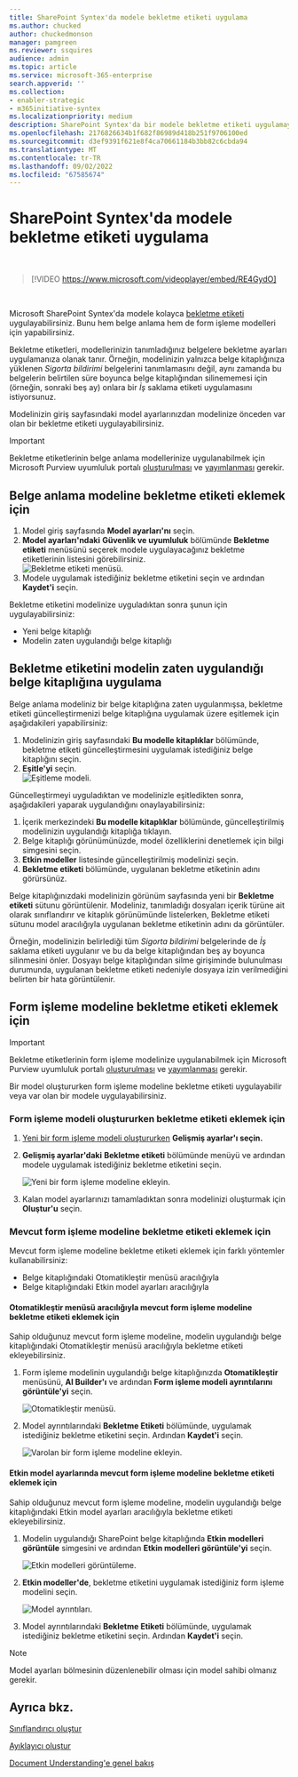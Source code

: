 ```yaml
---
title: SharePoint Syntex'da modele bekletme etiketi uygulama
ms.author: chucked
author: chuckedmonson
manager: pamgreen
ms.reviewer: ssquires
audience: admin
ms.topic: article
ms.service: microsoft-365-enterprise
search.appverid: ''
ms.collection:
- enabler-strategic
- m365initiative-syntex
ms.localizationpriority: medium
description: SharePoint Syntex'da bir modele bekletme etiketi uygulamayı öğrenin.
ms.openlocfilehash: 2176826634b1f682f86989d418b251f9706100ed
ms.sourcegitcommit: d3ef9391f621e8f4ca70661184b3bb82c6cbda94
ms.translationtype: MT
ms.contentlocale: tr-TR
ms.lasthandoff: 09/02/2022
ms.locfileid: "67585674"
---
```

# <a name="apply-a-retention-label-to-a-model-in-sharepoint-syntex"></a>SharePoint Syntex'da modele bekletme etiketi uygulama

</br>

> [!VIDEO https://www.microsoft.com/videoplayer/embed/RE4GydO]  

</br>

Microsoft SharePoint Syntex'da modele kolayca [bekletme etiketi](../compliance/retention.md) uygulayabilirsiniz. Bunu hem belge anlama hem de form işleme modelleri için yapabilirsiniz.

Bekletme etiketleri, modellerinizin tanımladığınız belgelere bekletme ayarları uygulamanıza olanak tanır.  Örneğin, modelinizin yalnızca belge kitaplığınıza yüklenen *Sigorta bildirimi* belgelerini tanımlamasını değil, aynı zamanda bu belgelerin belirtilen süre boyunca belge kitaplığından silinememesi için (örneğin, sonraki beş ay) onlara bir *İş* saklama etiketi uygulamasını istiyorsunuz.

Modelinizin giriş sayfasındaki model ayarlarınızdan modelinize önceden var olan bir bekletme etiketi uygulayabilirsiniz. 

> [!Important]
> Bekletme etiketlerinin belge anlama modellerinize uygulanabilmek için Microsoft Purview uyumluluk portalı [oluşturulması](../compliance/file-plan-manager.md#create-retention-labels) ve [yayımlanması](../compliance/create-apply-retention-labels.md#how-to-publish-retention-labels) gerekir.

## <a name="to-add-a-retention-label-to-a-document-understanding-model"></a>Belge anlama modeline bekletme etiketi eklemek için

1. Model giriş sayfasında **Model ayarları'nı** seçin.</br>
2. **Model ayarları'ndaki** **Güvenlik ve uyumluluk** bölümünde **Bekletme etiketi** menüsünü seçerek modele uygulayacağınız bekletme etiketlerinin listesini görebilirsiniz.</br>
 ![Bekletme etiketi menüsü.](../media/content-understanding/retention-labels-menu.png)</br> 
3. Modele uygulamak istediğiniz bekletme etiketini seçin ve ardından **Kaydet'i** seçin.</br>

Bekletme etiketini modelinize uyguladıktan sonra şunun için uygulayabilirsiniz:
- Yeni belge kitaplığı
- Modelin zaten uygulandığı belge kitaplığı
 
## <a name="apply-the-retention-label-to-a-document-library-to-which-the-model-is-already-applied"></a>Bekletme etiketini modelin zaten uygulandığı belge kitaplığına uygulama

Belge anlama modeliniz bir belge kitaplığına zaten uygulanmışsa, bekletme etiketi güncelleştirmenizi belge kitaplığına uygulamak üzere eşitlemek için aşağıdakileri yapabilirsiniz:</br>

1. Modelinizin giriş sayfasındaki **Bu modelle kitaplıklar** bölümünde, bekletme etiketi güncelleştirmesini uygulamak istediğiniz belge kitaplığını seçin. </br> 
2. **Eşitle'yi** seçin. </br>
 ![Eşitleme modeli.](../media/content-understanding/sync-model.png)</br> 


Güncelleştirmeyi uyguladıktan ve modelinizle eşitledikten sonra, aşağıdakileri yaparak uygulandığını onaylayabilirsiniz:

1. İçerik merkezindeki **Bu modelle kitaplıklar** bölümünde, güncelleştirilmiş modelinizin uygulandığı kitaplığa tıklayın. </br>
2. Belge kitaplığı görünümünüzde, model özelliklerini denetlemek için bilgi simgesini seçin.</br>  
3. **Etkin modeller** listesinde güncelleştirilmiş modelinizi seçin.</br>
4. **Bekletme etiketi** bölümünde, uygulanan bekletme etiketinin adını görürsünüz.</br>


Belge kitaplığınızdaki modelinizin görünüm sayfasında yeni bir **Bekletme etiketi** sütunu görüntülenir.  Modeliniz, tanımladığı dosyaları içerik türüne ait olarak sınıflandırır ve kitaplık görünümünde listelerken, Bekletme etiketi sütunu model aracılığıyla uygulanan bekletme etiketinin adını da görüntüler.


Örneğin, modelinizin belirlediği tüm *Sigorta bildirimi* belgelerinde de *İş* saklama etiketi uygulanır ve bu da belge kitaplığından beş ay boyunca silinmesini önler. Dosyayı belge kitaplığından silme girişiminde bulunulması durumunda, uygulanan bekletme etiketi nedeniyle dosyaya izin verilmediğini belirten bir hata görüntülenir.

## <a name="to-add-a-retention-label-to-a-form-processing-model"></a>Form işleme modeline bekletme etiketi eklemek için

> [!Important]
> Bekletme etiketlerinin form işleme modelinize uygulanabilmek için Microsoft Purview uyumluluk portalı [oluşturulması](../compliance/file-plan-manager.md#create-retention-labels) ve [yayımlanması](../compliance/create-apply-retention-labels.md#how-to-publish-retention-labels) gerekir.

Bir model oluştururken form işleme modeline bekletme etiketi uygulayabilir veya var olan bir modele uygulayabilirsiniz.

### <a name="to-add-a-retention-label-when-you-create-a-form-processing-model"></a>Form işleme modeli oluştururken bekletme etiketi eklemek için

1. [Yeni bir form işleme modeli oluştururken](./create-a-form-processing-model.md) <b>Gelişmiş ayarlar'ı seçin.</b>
2. <b>Gelişmiş ayarlar'daki</b> <b>Bekletme etiketi</b> bölümünde menüyü ve ardından modele uygulamak istediğiniz bekletme etiketini seçin.</b>

 
     ![Yeni bir form işleme modeline ekleyin.](../media/content-understanding/retention-label-forms.png)</br>

3.  Kalan model ayarlarınızı tamamladıktan sonra modelinizi oluşturmak için <b>Oluştur'u</b> seçin.

### <a name="to-add-a-retention-label-to-an-existing-form-processing-model"></a>Mevcut form işleme modeline bekletme etiketi eklemek için

Mevcut form işleme modeline bekletme etiketi eklemek için farklı yöntemler kullanabilirsiniz:
- Belge kitaplığındaki Otomatikleştir menüsü aracılığıyla
- Belge kitaplığındaki Etkin model ayarları aracılığıyla 


#### <a name="to-add-a-retention-label-to-an-existing-form-processing-model-through-the-automate-menu"></a>Otomatikleştir menüsü aracılığıyla mevcut form işleme modeline bekletme etiketi eklemek için

Sahip olduğunuz mevcut form işleme modeline, modelin uygulandığı belge kitaplığındaki Otomatikleştir menüsü aracılığıyla bekletme etiketi ekleyebilirsiniz.


1. Form işleme modelinin uygulandığı belge kitaplığınızda <b>Otomatikleştir</b> menüsünü, <b>AI Builder'ı</b> ve ardından <b>Form işleme modeli ayrıntılarını görüntüle'yi</b> seçin.

   ![Otomatikleştir menüsü.](../media/content-understanding/automate-menu.png)</br>

2. Model ayrıntılarındaki <b>Bekletme Etiketi</b> bölümünde, uygulamak istediğiniz bekletme etiketini seçin.  Ardından <b>Kaydet'i</b> seçin.

     ![Varolan bir form işleme modeline ekleyin.](../media/content-understanding/retention-label-model-details.png)</br> 

#### <a name="to-add-a-retention-label-to-an-existing-form-processing-model-in-the-active-model-settings"></a>Etkin model ayarlarında mevcut form işleme modeline bekletme etiketi eklemek için

Sahip olduğunuz mevcut form işleme modeline, modelin uygulandığı belge kitaplığındaki Etkin model ayarları aracılığıyla bekletme etiketi ekleyebilirsiniz.

1. Modelin uygulandığı SharePoint belge kitaplığında <b>Etkin modelleri görüntüle</b> simgesini ve ardından <b>Etkin modelleri görüntüle'yi</b> seçin.</b>

   ![Etkin modelleri görüntüleme.](../media/content-understanding/info-du.png)</br> 

2. <b>Etkin modeller'de</b>, bekletme etiketini uygulamak istediğiniz form işleme modelini seçin.

     ![Model ayrıntıları.](../media/content-understanding/retention-label-model-details.png)</br> 


3. Model ayrıntılarındaki <b>Bekletme Etiketi</b> bölümünde, uygulamak istediğiniz bekletme etiketini seçin.  Ardından <b>Kaydet'i</b> seçin.

> [!NOTE]
> Model ayarları bölmesinin düzenlenebilir olması için model sahibi olmanız gerekir. 


## <a name="see-also"></a>Ayrıca bkz.

[Sınıflandırıcı oluştur](create-a-classifier.md)

[Ayıklayıcı oluştur](create-an-extractor.md)

[Document Understanding'e genel bakış](document-understanding-overview.md)
